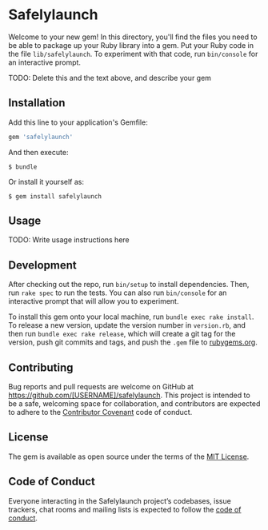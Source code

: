 # Safelylaunch

Welcome to your new gem! In this directory, you'll find the files you need to be able to package up your Ruby library into a gem. Put your Ruby code in the file `lib/safelylaunch`. To experiment with that code, run `bin/console` for an interactive prompt.

TODO: Delete this and the text above, and describe your gem

## Installation

Add this line to your application's Gemfile:

```ruby
gem 'safelylaunch'
```

And then execute:

    $ bundle

Or install it yourself as:

    $ gem install safelylaunch

## Usage

TODO: Write usage instructions here

## Development

After checking out the repo, run `bin/setup` to install dependencies. Then, run `rake spec` to run the tests. You can also run `bin/console` for an interactive prompt that will allow you to experiment.

To install this gem onto your local machine, run `bundle exec rake install`. To release a new version, update the version number in `version.rb`, and then run `bundle exec rake release`, which will create a git tag for the version, push git commits and tags, and push the `.gem` file to [rubygems.org](https://rubygems.org).

## Contributing

Bug reports and pull requests are welcome on GitHub at https://github.com/[USERNAME]/safelylaunch. This project is intended to be a safe, welcoming space for collaboration, and contributors are expected to adhere to the [Contributor Covenant](http://contributor-covenant.org) code of conduct.

## License

The gem is available as open source under the terms of the [MIT License](https://opensource.org/licenses/MIT).

## Code of Conduct

Everyone interacting in the Safelylaunch project’s codebases, issue trackers, chat rooms and mailing lists is expected to follow the [code of conduct](https://github.com/[USERNAME]/safelylaunch/blob/master/CODE_OF_CONDUCT.md).
